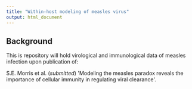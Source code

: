```yaml
---
title: "Within-host modeling of measles virus"
output: html_document
---
```



## Background

This is repository will hold virological and immunological data of measles infection upon publication of: 

S.E. Morris et al. (*submitted*) 'Modeling the measles paradox reveals the importance of cellular immunity in regulating viral clearance'.